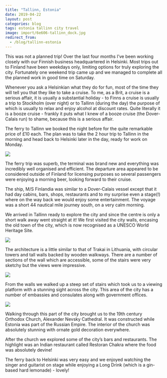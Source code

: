 ```yaml
---
title: "Tallinn, Estonia"
date: 2019-04-22
layout: post
categories: blog
tags: estonia tallinn city travel
image: import/6e606-tallinn_dock.jpg
redirect_from:
  - /blog/tallinn-estonia
---
```


This was not a planned trip! Over the last four months I’ve been working closely with our Finnish business headquartered in Helsinki. Most trips out to Finland have been weekdays only, limiting options for truly exploring the city. Fortunately one weekend trip came up and we managed to complete all the planned work in good time on Saturday.

Whenever you ask a Helsinkian what they do for fun, most of the time they will tell you that they like to take a cruise. To me, as a Brit, a cruise is a serious affair, it is usually a substantial holiday - to Finns a cruise is usually a trip to Stockholm (over night) or to Tallinn (during the day) the purpose of which is usually to relax and enjoy alcohol at discount rates. Quite literally it is a booze cruise - frankly it puts what I knew of a booze cruise (the Dover-Calais run) to shame, because this is a serious affair.

The ferry to Tallinn we booked the night before for the quite remarkable price of £10 each. The plan was to take the 2 hour trip to Tallinn in the morning and head back to Helsinki later in the day, ready for work on Monday.

![][photo-1]

The ferry trip was superb, the terminal was brand new and everything was incredibly well organised and efficient. The departure area appeared to be considered outside of Finland for licensing purposes so several passengers were enjoying a morning beer, looking forward to their cruise.

The ship, M/S Finlandia was similar to a Dover-Calais vessel except that it had day cabins, bars, shops, restaurants and to my surprise even a stage(!) where on the way back we would enjoy some entertainment. The voyage was a short 44 nautical mile journey south, on a very calm morning.

We arrived in Tallinn ready to explore the city and since the centre is only a short walk away went straight at it! We first visited the city walls, encasing the old town of the city, which is now recognised as a UNESCO World Heritage Site.

![][photo-3]

The architecture is a little similar to that of Trakai in Lithuania, with circular towers and tall walls backed by wooden walkways. There are a number of sections of the wall which are accessible, some of the stairs were very sketchy but the views were impressive.

![][photo-4]

From the walls we walked up a steep set of stairs which took us to a viewing platform with a stunning sight across the city. This area of the city has a number of embassies and consulates along with government offices.

![][photo-5]

Walking through this part of the city brought us to the 19th century Orthodox Church, Alexander Nevsky Cathedral. It was constructed while Estonia was part of the Russian Empire. The interior of the church was absolutely stunning with ornate gold decoration everywhere.

After the church we explored some of the city’s bars and restaurants. The highlight was an Indian restaurant called Restoran Chakra where the food was absolutely devine!

The ferry back to Helsinki was very easy and we enjoyed watching the singer and guitarist on stage while enjoying a Long Drink (which is a gin-based hard lemonade) - lovely!

[photo-1]: /assets/img/import/d2f4d-ferry_view.jpg
[photo-2]: /assets/img/import/6e606-tallinn_dock.jpg
[photo-3]: /assets/img/import/c5eb5-city_walls.jpg
[photo-4]: /assets/img/import/72284-city_view.jpg
[photo-5]: /assets/img/import/ceb54-orthodox_church.jpg
